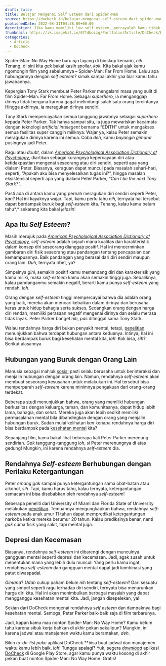 ```yaml
---
draft: false
title: Belajar Mengenai Self Esteem dari Spider-Man
source: https://docheck.id/belajar-mengenai-self-esteem-dari-spider-man/
publishedDate: 2022-08-31T04:38:00+00:00
description: Jika kamu memiliki low self esteem, percayalah kamu tidak sendiri. Dan bagaimana cara mencegahnya? yuk simak cara tokoh spiderman mencegahnya
thumbnail: https://ik.imagekit.io/67fdboizg/Portfolio/Article/DoCheck/belajar-mengenai-self-esteem-dari-spider-man/1.jpg
categories:
  - Article
  - DoCheck
---
```


Spider-Man: No Way Home baru _aja_ tayang di bioskop kemarin, _nih_. Tenang, di sini kita _gak_ bakal kasih _spoiler, kok._ Kita bakal ajak kamu ngomongin film yang sebelumnya – Spider-Man: Far From Home. Laluu apa hubungannya dengan _self esteem_? simak sampai akhir yaa biar kamu tahu jawabannya.

Kepergian Tony Stark membuat Peter Parker mengalami masa yang sulit di film Spider-Man: Far From Home. Sebagai _superhero_, ia menganggap dirinya tidak berguna karena gagal melindungi salah satu orang tercintanya. Hingga akhirnya, ia meragukan dirinya sendiri.

Tony Stark mempercayakan semua tanggung jawabnya sebagai _superhero_ kepada Peter Parker. Tak hanya sampai situ, ia juga mewariskan kacamata dengan teknologi _artificial intelegent_ bernama “EDITH” untuk mengakses semua fasilitas super canggih miliknya. Wajar ya, kalau Peter semakin meragukan dirinya karena ini semua. Coba _deh,_ kamu _bayangin_ _gimana_ pusingnya jadi Peter.

Ragu atau _doubt,_ dalam _[American Psychological Association Dictionary of Psychology](https://dictionary.apa.org/doubt)_, diartikan sebagai kurangnya kepercayaan diri atau ketidakpastian mengenai seseorang atau diri sendiri, seperti apa yang dialami Peter. Biasanya, keraguan dapat muncul pada masalah sehari-hari, seperti, “Apakah aku bisa menyelesaikan tugas ini?”, hingga masalah eksistensial seperti apa yang dialami Peter Parker, “_Can I be the next Tony Stark?”._

Pasti ada di antara kamu yang pernah meragukan diri sendiri seperti Peter, _kan_? Hal ini kayaknya wajar. Tapi, kamu perlu tahu _nih_, ternyata hal tersebut dapat berdampak buruk bagi _self-esteem_ kita. Tenang, kalau kamu belum tahu*,* sekarang kita bakal _jelasin_!

## Apa Itu _Self Esteem_?

Masih merujuk pada _[American Psychological Association Dictionary of Psychology](https://dictionary.apa.org/self-esteem), self-esteem_ adalah sejauh mana kualitas dan karakteristik dalam konsep diri seseorang dianggap positif. Hal ini mencerminkan gambaran diri fisik seseorang atau pandangan tentang pencapaian dan kemampuannya. Baik pandangan yang berasal dari diri sendiri maupun orang lain. _Duh_, ternyata ribet, ya?

Simpelnya _gini_, semakin positif kamu memandang diri dan karakterisik yang kamu miliki, maka _self-esteem_ kamu akan semakin tinggi juga. Sebaliknya, kalau pandanganmu semakin negatif, berarti kamu punya _self-esteem_ yang rendah, _loh_.

Orang dengan _self-esteem_ tinggi mempercayai bahwa dia adalah orang yang baik, mereka akan mencari kebaikan dalam dirinya dan berusaha keras untuk hidup bahagia serta sukses. Sedangkan orang dengan harga diri rendah, memiliki perasaan negatif mengenai dirinya dan selalu merasa tidak layak. Peter Parker banget _nih_, _pas_ ditinggal sama Tony Stark.

Walau rendahnya harga diri bukan penyakit mental, tetapi, [penelitian](https://www.ncbi.nlm.nih.gov/pmc/articles/PMC5747942/) menunjukkan bahwa terdapat hubungan antara keduanya. Intinya, hal ini bisa berdampak buruk bagi kesehatan mental kita, _loh_! Kok bisa, _sih_? Berikut alasannya.

## Hubungan yang Buruk dengan Orang Lain

Manusia sebagai mahluk [sosial](https://docheck.id/volunteer-dan-manfaat-berkecimpung-dalam-kegiatan-sosial/) pasti selalu berusaha untuk berinteraksi dan menjalin hubungan dengan orang lain. Namun, rendahnya _self-esteem_ akan membuat seseorang kesusahan untuk melakukan ini. Hal tersebut bisa memperparah _self-esteem_ karena minimnya pengakuan dari orang-orang terdekat.

Beberapa [studi](https://www.mentalhealth.org.uk/explore-mental-health/statistics/relationships-community-statistics) menunjukkan bahwa, orang yang memiliki hubungan berkualitas dengan keluarga, teman, dan komunitasnya, dapat hidup lebih lama, bahagia, dan sehat. Mereka juga akan lebih sedikit memiliki permasalahan mental bila dibandingkan dengan orang yang menjalin hubungan buruk. Sudah mulai kelihatan _kan_ kenapa rendahnya harga diri bisa berdampak pada [kesehatan mental](https://docheck.id/olahraga-untuk-kesehatan-mental/) kita?

Sepanjang film, kamu bakal lihat beberapa kali Peter Parker merenung sendirian. _Gak_ tanggung-tanggung _loh_, si Peter merenungnya di atas gedung! Mungkin, ini karena rendahnya _self-esteem_ dia.

## Rendahnya _Self-esteem_ Berhubungan dengan Perilaku Ketergantungan

Peter _emang gak_ sampai punya ketergantungan sama obat-batan atau alkohol, _sih_. Tapi, kamu harus tahu, kalau ternyata, ketergantungan semacam ini bisa disebabkan oleh rendahnya _self-esteem_!

Beberapa peneliti dari University of Miami dan Florida State of University melakukan [penelitian](https://www.ncbi.nlm.nih.gov/pmc/articles/PMC5747942/). Temuannya mengungkapkan bahwa, rendahnya _self-esteem_ pada anak umur 11 tahun dapat memprediksi ketergantungan narkoba ketika mereka berumur 20 tahun. Kalau prediksinya benar, nanti _gak_ cuma fisik yang sakit, tapi mental juga.

## Depresi dan Kecemasan

Biasanya, rendahnya _self-esteem_ ini dibarengi dengan munculnya gangguan mental seperti depresi dan kecemasan. Jadi, agak susah untuk menentukan mana yang lebih dulu muncul. Yang perlu kamu ingat, rendahnya _self-esteem_ dan gangguan mental dapat jadi kombinasi yang patut diwaspadai.

_Gimana_? _Udah_ cukup paham belum _nih_ tentang _self-esteem_? Dari sesuatu yang simpel seperti ragu terhadap diri sendiri, ternyata bisa menurunkan harga diri kita. Hal ini akan menimbulkan berbagai masalah yang dapat mengganggu kesehatan mental kita. Jadi, jangan disepelekan, ya!

Sekian dari DoCheck mengenai rendahnya _self esteem_ dan dampaknya bagi kesehatan mental. Semoga, Peter Parker baik-baik saja di film terbarunya.

Jadi, kapan kamu mau nonton Spider-Man: No Way Home? Kamu belum tahu karena sibuk kerja bahkan di akhir pekan sekalipun? Mungkin, ini karena jadwal atau manajemen waktu kamu berantakan, _deh_.

Bikin _to-do-list pake_ aplikasi DoCheck \*\*bisa buat jadwal dan manajemen waktu kamu lebih baik, _loh_! Tunggu apalagi? Yuk, segera _[download](https://play.google.com/store/apps/details?id=com.docheck.docheck)_ aplikasi [DoCheck](http://docheck.id/) di Google Play Store, agar kamu punya waktu kosong di akhir pekan buat nonton Spider-Man: No Way Home. Gratis!
